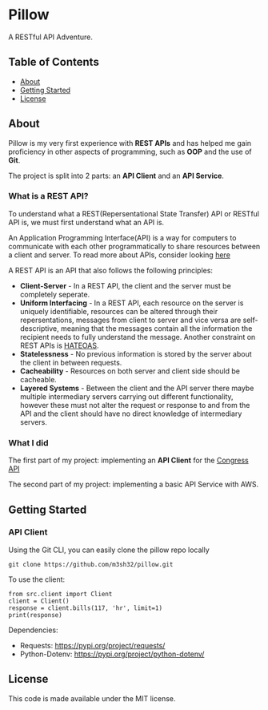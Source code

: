 # **Pillow**
A RESTful API Adventure.
## **Table of Contents**
* [About](#about)
* [Getting Started](#getting-started)
* [License](#license)
## **About**
Pillow is my very first experience with **REST APIs** and has helped me gain proficiency in other aspects of programming, such as **OOP** and the use of **Git**.

The project is split into 2 parts: an **API Client** and an **API Service**.

### What is a REST API?
To understand what a REST(Repersentational State Transfer) API or RESTful API is, we must first understand what an API is.

An Application Programming Interface(API) is a way for computers to communicate with each other programmatically to share resources between a client and server. To read more about APIs, consider looking [here](https://en.wikipedia.org/wiki/API)

A REST API is an API that also follows the following principles:
- **Client-Server** - In a REST API, the client and the server must be completely seperate.
- **Uniform Interfacing** - In a REST API, each resource on the server is uniquely identifiable, 
resources can be altered through their repersentations, messages from client to server and vice versa are self-descriptive, 
meaning that the messages contain all the information the recipient needs to fully understand the message. Another constraint on REST APIs is [HATEOAS](https://en.wikipedia.org/wiki/HATEOAS).
- **Statelessness** - No previous information is stored by the server about the client in between requests.
- **Cacheability** - Resources on both server and client side should be cacheable.
- **Layered Systems** - Between the client and the API server there maybe multiple intermediary servers carrying out different functionality, however these must not alter the request or response to and from the API and the client should have no direct knowledge of intermediary servers. 

### What I did
The first part of my project: implementing an **API Client** for the [Congress API](https://api.congress.gov/)

The second part of my project: implementing a basic API Service with AWS.


## **Getting Started**
### API Client
Using the Git CLI, you can easily clone the pillow repo locally
```console
git clone https://github.com/m3sh32/pillow.git
```

To use the client:
```{.py3 title="Using API Client" linenums="1"}
from src.client import Client
client = Client()
response = client.bills(117, 'hr', limit=1)
print(response)
```

Dependencies:
- Requests: https://pypi.org/project/requests/
- Python-Dotenv: https://pypi.org/project/python-dotenv/

## **License**
This code is made available under the MIT license.